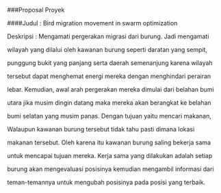 ###Proposal Proyek 

####Judul : Bird migration movement in swarm optimization

Deskripsi : 
	Mengamati pergerakan migrasi dari burung. Jadi mengamati 

wilayah yang dilalui oleh kawanan burung seperti daratan yang sempit, 

punggung bukit yang panjang serta daerah semenanjung karena wilayah 

tersebut dapat menghemat energi mereka dengan menghindari perairan 

lebar. Kemudian, awal arah pergerakan mereka dimulai dari belahan bumi 

utara jika musim dingin datang maka mereka akan berangkat ke belahan 

bumi selatan yang musim panas. Dengan tujuan yaitu mencari makanan, 

Walaupun kawanan burung tersebut tidak tahu pasti dimana lokasi 

makanan tersebut. Oleh karena itu kawanan burung saling bekerja sama 

untuk mencapai tujuan mereka. Kerja sama yang dilakukan adalah setiap 

burung akan mengevaluasi posisinya kemudian mengambil informasi dari 

teman-temannya untuk mengubah posisinya pada posisi yang terbaik. 